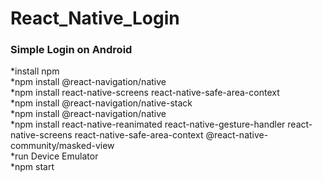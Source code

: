 # React_Native_Login
<h3>Simple Login on Android</h3>

*install npm <br>
*npm install @react-navigation/native <br>
*npm install react-native-screens react-native-safe-area-context <br>
*npm install @react-navigation/native-stack <br>
*npm install @react-navigation/native <br>
*npm install react-native-reanimated react-native-gesture-handler react-native-screens react-native-safe-area-context @react-native-community/masked-view
 <br>
*run Device Emulator <br>
*npm start 
